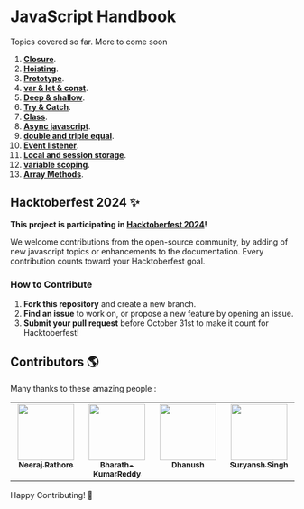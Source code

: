 # JavaScript Handbook

Topics covered so far. More to come soon 

1. [**Closure**](./closure/README.md).
2. [**Hoisting**](./hoisting/README.md).
3. [**Prototype**](./prototype/README.md).
4. [**var & let & const**](./var-let-const/README.md).
5. [**Deep & shallow**](./deep-shallow/README.md).
6. [**Try & Catch**](./try-catch/README.md).
7. [**Class**](./class/README.md).
8. [**Async javascript**](./Async%20javascript/README.md).
9. [**double and triple equal**](./double%20equal%20and%20triple%20equal/README.md).
10. [**Event listener**](./Event%20Listeners/README.md).
11. [**Local and session storage**](./Local%20and%20session%20storage/README.md).
12. [**variable scoping**](./variable%20scoping/README.md).
13. [**Array Methods**](./Array%20Methods/README.md).

## Hacktoberfest 2024 ✨

**This project is participating in [Hacktoberfest 2024](https://hacktoberfest.com/)!**

We welcome contributions from the open-source community, by adding of new javascript topics or enhancements to the documentation. Every contribution counts toward your Hacktoberfest goal.

### How to Contribute
1. **Fork this repository** and create a new branch.
2. **Find an issue** to work on, or propose a new feature by opening an issue.
3. **Submit your pull request** before October 31st to make it count for Hacktoberfest!

## Contributors 🌎

Many thanks to these amazing people :
<!-- ALL-CONTRIBUTORS-LIST:START - Do not remove or modify this section -->
<!-- prettier-ignore-start -->
<!-- markdownlint-disable -->
<table>
  <tbody>
    <tr>
      <td align="center" valign="top" width="25%"><a href="https://github.com/neerajrathore"><img src="https://avatars.githubusercontent.com/u/11667917?v=4" width="100px;"/><br /><sub><b>Neeraj Rathore</b></sub></a><br /></td>
      <td align="center" valign="top" width="25%"><a href="https://github.com/Bharath-KumarReddy"><img src="https://avatars.githubusercontent.com/u/127650446?v=4" width="100px;"/><br /><sub><b>Bharath-KumarReddy</b></sub></a><br /></td>
      <td align="center" valign="top" width="25%"><a href="https://github.com/DhanushNehru"><img src="https://avatars.githubusercontent.com/u/22955675?v=4" width="100px;"/><br /><sub><b>Dhanush</b></sub></a><br /></td>
      <td align="center" valign="top" width="25%"><a href="https://github.com/suryanshsingh2001"><img src="https://avatars.githubusercontent.com/u/80690023?v=4" width="100px;"/><br /><sub><b>Suryansh Singh</b></sub></a><br /></td>
    </tr>
  </tbody>
</table>
<!-- markdownlint-restore -->
<!-- prettier-ignore-end -->
<!-- ALL-CONTRIBUTORS-LIST:END -->

Happy Contributing! 🚀
